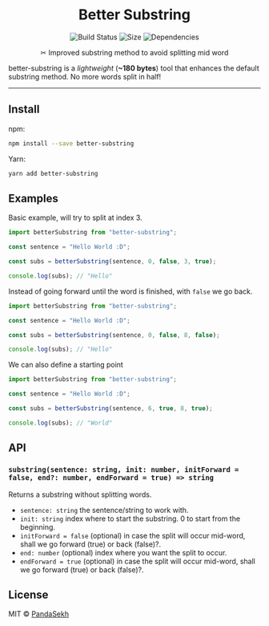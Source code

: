 <h1 align="center">
  Better Substring
</h1>
<p align="center">
  <img src="https://github.com/PandaSekh/better-substring/actions/workflows/test.yml/badge.svg" alt="Build Status">
  <img src="https://img.badgesize.io/https:/unpkg.com/better-substring@latest/dist/index.js?compression=brotli&label=size" alt="Size">
  <img alt="Dependencies" src="https://img.shields.io/badge/dependencies-none-brightgreene">
</p>
<p align="center">✂ Improved substring method to avoid splitting mid word</p>

better-substring is a *lightweight* (**~180 bytes**) tool that enhances the default substring method. No more words split in half!

* * *

## Install

npm: 
```bash
npm install --save better-substring
```

Yarn:
```bash
yarn add better-substring
```

## Examples
Basic example, will try to split at index 3.
```js
import betterSubstring from "better-substring";

const sentence = "Hello World :D";

const subs = betterSubstring(sentence, 0, false, 3, true);

console.log(subs); // "Hello"
```

Instead of going forward until the word is finished, with `false` we go back.
```js
import betterSubstring from "better-substring";

const sentence = "Hello World :D";

const subs = betterSubstring(sentence, 0, false, 8, false);

console.log(subs); // "Hello"
```

We can also define a starting point
```js
import betterSubstring from "better-substring";

const sentence = "Hello World :D";

const subs = betterSubstring(sentence, 6, true, 8, true);

console.log(subs); // "World"
```

## API
### `substring(sentence: string, init: number, initForward = false, end?: number, endForward = true) => string`

Returns a substring without splitting words.

- `sentence: string` the sentence/string to work with. 
- `init: string` index where to start the substring. 0 to start from the beginning. 
- `initForward = false` (optional) in case the split will occur mid-word, shall we go forward (true) or back (false)?. 
- `end: number` (optional) index where you want the split to occur. 
- `endForward = true` (optional) in case the split will occur mid-word, shall we go forward (true) or back (false)?. 

## License

MIT © [PandaSekh](https://github.com/PandaSekh)
